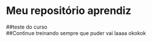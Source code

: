 # Meu repositório aprendiz
##teste do curso <br>
##Continue treinando sempre que puder
vai laaaa
okokok
